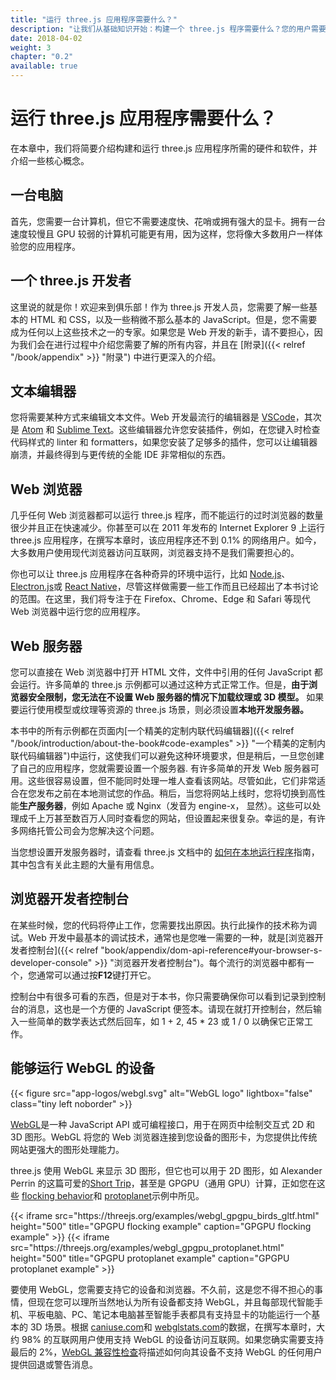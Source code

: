 ```yaml
---
title: "运行 three.js 应用程序需要什么？"
description: "让我们从基础知识开始：构建一个 three.js 程序需要什么？您的用户需要什么才能运行它？答案很简单：一个编写代码的文本编辑器，一个运行它的浏览器，仅此而已。"
date: 2018-04-02
weight: 3
chapter: "0.2"
available: true
---
```


# 运行 three.js 应用程序需要什么？

在本章中，我们将简要介绍构建和运行 three.js 应用程序所需的硬件和软件，并介绍一些核心概念。

## 一台电脑

首先，您需要一台计算机，但它不需要速度快、花哨或拥有强大的显卡。拥有一台速度较慢且 GPU 较弱的计算机可能更有用，因为这样，您将像大多数用户一样体验您的应用程序。

## 一个 three.js 开发者

这里说的就是你！欢迎来到俱乐部！作为 three.js 开发人员，您需要了解一些基本的 HTML 和 CSS，以及一些稍微不那么基本的 JavaScript。但是，您不需要成为任何以上这些技术之一的专家。如果您是 Web 开发的新手，请不要担心，因为我们会在进行过程中介绍您需要了解的所有内容，并且在 [附录]({{< relref "/book/appendix" >}} "附录") 中进行更深入的介绍。

## 文本编辑器

您将需要某种方式来编辑文本文件。Web 开发最流行的编辑器是 [VSCode](https://code.visualstudio.com/)，其次是 [Atom](https://atom.io/) 和 [Sublime Text](https://www.sublimetext.com/)。这些编辑器允许您安装插件，例如，在您键入时检查代码样式的 linter 和 formatters，如果您安装了足够多的插件，您可以让编辑器崩溃，并最终得到与更传统的全能 IDE 非常相似的东西。

## Web 浏览器

几乎任何 Web 浏览器都可以运行 three.js 程序，而不能运行的过时浏览器的数量很少并且正在快速减少。你甚至可以在 2011 年发布的 Internet Explorer 9 上运行 three.js 应用程序，在撰写本章时，该应用程序还不到 0.1% 的网络用户。如今，大多数用户使用现代浏览器访问互联网，浏览器支持不是我们需要担心的。

你也可以让 three.js 应用程序在各种奇异的环境中运行，比如 [Node.js](https://nodejs.org/)、 [Electron.js](https://electronjs.org/)或 [React Native](https://reactnative.dev/)，尽管这样做需要一些工作而且已经超出了本书讨论的范围。在这里，我们将专注于在 Firefox、Chrome、Edge 和 Safari 等现代 Web 浏览器中运行您的应用程序。

## Web 服务器

您可以直接在 Web 浏览器中打开 HTML 文件，文件中引用的任何 JavaScript 都会运行。许多简单的 three.js 示例都可以通过这种方式正常工作。但是，**由于浏览器安全限制，您无法在不设置 Web 服务器的情况下加载纹理或 3D 模型。** 如果要运行使用模型或纹理等资源的 three.js 场景，则必须设置**本地开发服务器。**

本书中的所有示例都在页面内[一个精美的定制内联代码编辑器]({{< relref "/book/introduction/about-the-book#code-examples" >}} "一个精美的定制内联代码编辑器")中运行，这使我们可以避免这种环境要求，但是稍后，一旦您创建了自己的应用程序，您就需要设置一个服务器. 有许多简单的开发 Web 服务器可用。这些很容易设置，但不能同时处理一堆人查看该网站。尽管如此，它们非常适合在您发布之前在本地测试您的作品。稍后，当您将网站上线时，您将切换到高性能**生产服务器**，例如 Apache 或 Nginx（发音为 engine-x， 显然）。这些可以处理成千上万甚至数百万人同时查看您的网站，但设置起来很复杂。幸运的是，有许多网络托管公司会为您解决这个问题。

当您想设置开发服务器时，请查看 three.js 文档中的 [如何在本地运行程序](https://threejs.org/docs/#manual/en/introduction/How-to-run-things-locally)指南，其中包含有关此主题的大量有用信息。

## 浏览器开发者控制台

在某些时候，您的代码将停止工作，您需要找出原因。执行此操作的技术称为调试。Web 开发中最基本的调试技术，通常也是您唯一需要的一种，就是[浏览器开发者控制台]({{< relref "book/appendix/dom-api-reference#your-browser-s-developer-console" >}} "浏览器开发者控制台")。每个流行的浏览器中都有一个，您通常可以通过按**F12**键打开它。

控制台中有很多可看的东西，但是对于本书，你只需要确保你可以看到记录到控制台的消息，这也是一个方便的 JavaScript 便签本。请现在就打开控制台，然后输入一些简单的数学表达式然后回车，如 1 + 2, 45 \* 23 或 1 / 0 以确保它正常工作。

## 能够运行 WebGL 的设备

{{< figure src="app-logos/webgl.svg" alt="WebGL logo" lightbox="false" class="tiny left noborder" >}}

[WebGL](https://en.wikipedia.org/wiki/WebGL)是一种 JavaScript API 或可编程接口，用于在网页中绘制交互式 2D 和 3D 图形。WebGL 将您的 Web 浏览器连接到您设备的图形卡，为您提供比传统网站更强大的图形处理能力。

three.js 使用 WebGL 来显示 3D 图形，但它也可以用于 2D 图形，如 Alexander Perrin 的这篇可爱的[Short Trip](https://alexanderperrin.com.au/paper/shorttrip/)，甚至是 GPGPU（通用 GPU）计算，正如您在这些 [flocking behavior](https://threejs.org/examples/webgl_gpgpu_birds.html)和 [protoplanet](https://threejs.org/examples/webgl_gpgpu_protoplanet.html)示例中所见。

<div class="fig-comparison">
  {{< iframe src="https://threejs.org/examples/webgl_gpgpu_birds_gltf.html" height="500" title="GPGPU flocking example" caption="GPGPU flocking example" >}}
  {{< iframe src="https://threejs.org/examples/webgl_gpgpu_protoplanet.html" height="500" title="GPGPU protoplanet example" caption="GPGPU protoplanet example" >}}
</div>

要使用 WebGL，您需要支持它的设备和浏览器。不久前，这是您不得不担心的事情，但现在您可以理所当然地认为所有设备都支持 WebGL，并且每部现代智能手机、平板电脑、PC、笔记本电脑甚至智能手表都具有支持显卡的功能运行一个基本的 3D 场景。根据 [caniuse.com](https://caniuse.com/#search=WebGL)和 [webglstats.com](https://webglstats.com/)的数据，在撰写本章时，大约 98% 的互联网用户使用支持 WebGL 的设备访问互联网。如果您确实需要支持最后的 2%，[WebGL 兼容性检查](https://threejs.org/docs/#manual/en/introduction/WebGL-compatibility-check)将描述如何向其设备不支持 WebGL 的任何用户提供回退或警告消息。
